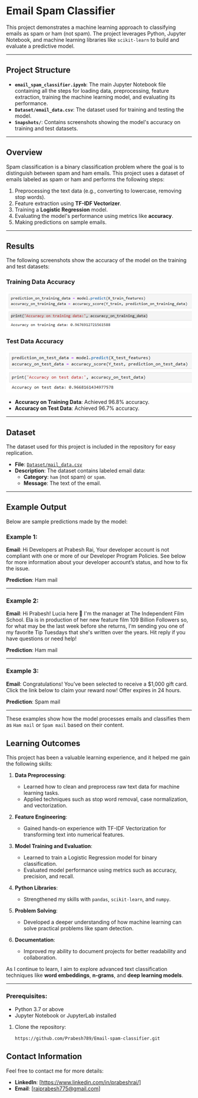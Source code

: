 # Email Spam Classifier

This project demonstrates a machine learning approach to classifying emails as spam or ham (not spam). The project leverages Python, Jupyter Notebook, and machine learning libraries like `scikit-learn` to build and evaluate a predictive model.

---

## Project Structure

- **`email_spam_classifier.ipynb`**: The main Jupyter Notebook file containing all the steps for loading data, preprocessing, feature extraction, training the machine learning model, and evaluating its performance.
- **`Dataset/email_data.csv`**: The dataset used for training and testing the model.
- **`Snapshots/`**: Contains screenshots showing the model's accuracy on training and test datasets.

---

## Overview

Spam classification is a binary classification problem where the goal is to distinguish between spam and ham emails. This project uses a dataset of emails labeled as spam or ham and performs the following steps:
1. Preprocessing the text data (e.g., converting to lowercase, removing stop words).
2. Feature extraction using **TF-IDF Vectorizer**.
3. Training a **Logistic Regression** model.
4. Evaluating the model's performance using metrics like **accuracy**.
5. Making predictions on sample emails.

---

## Results

The following screenshots show the accuracy of the model on the training and test datasets:

### Training Data Accuracy
![Training Data Accuracy](snapshots/acc_on_train_data.png)

### Test Data Accuracy
![Test Data Accuracy](snapshots/acc_on_test_data.png)

- **Accuracy on Training Data**: Achieved 96.8% accuracy.
- **Accuracy on Test Data**: Achieved 96.7% accuracy.

---

## Dataset

The dataset used for this project is included in the repository for easy replication.

- **File**: [`Dataset/mail_data.csv`](Dataset/mail_data.csv)
- **Description**: The dataset contains labeled email data:
  - **Category**: `ham` (not spam) or `spam`.
  - **Message**: The text of the email.

---
## Example Output

Below are sample predictions made by the model:

### Example 1:
**Email**:
Hi Developers at Prabesh Rai, Your developer account is not compliant with one or more of our Developer Program Policies. See below for more information about your developer account’s status, and how to fix the issue.

**Prediction**: Ham mail

---

### Example 2:
**Email**:
Hi Prabesh! Lucia here 👋 I'm the manager at The Independent Film School. Ela is in production of her new feature film 109 Billion Followers so, for what may be the last week before she returns, I'm sending you one of my favorite Tip Tuesdays that she's written over the years. Hit reply if you have questions or need help!

**Prediction**: Ham mail

---

### Example 3:
**Email**:
Congratulations! You’ve been selected to receive a $1,000 gift card. Click the link below to claim your reward now! Offer expires in 24 hours.

**Prediction**: Spam mail

---

These examples show how the model processes emails and classifies them as `Ham mail` or `Spam mail` based on their content.

## Learning Outcomes

This project has been a valuable learning experience, and it helped me gain the following skills:

1. **Data Preprocessing**:
   - Learned how to clean and preprocess raw text data for machine learning tasks.
   - Applied techniques such as stop word removal, case normalization, and vectorization.

2. **Feature Engineering**:
   - Gained hands-on experience with TF-IDF Vectorization for transforming text into numerical features.

3. **Model Training and Evaluation**:
   - Learned to train a Logistic Regression model for binary classification.
   - Evaluated model performance using metrics such as accuracy, precision, and recall.

4. **Python Libraries**:
   - Strengthened my skills with `pandas`, `scikit-learn`, and `numpy`.

5. **Problem Solving**:
   - Developed a deeper understanding of how machine learning can solve practical problems like spam detection.

6. **Documentation**:
   - Improved my ability to document projects for better readability and collaboration.

As I continue to learn, I aim to explore advanced text classification techniques like **word embeddings**, **n-grams**, and **deep learning models**.

---

### Prerequisites:
- Python 3.7 or above
- Jupyter Notebook or JupyterLab installed


1. Clone the repository:
   ```
   https://github.com/Prabesh789/Email-spam-classifier.git
   ```
   
## Contact Information
Feel free to contact me for more details:
- **LinkedIn**: [https://www.linkedin.com/in/prabeshrai/]
- **Email**: [raiprabesh775@gmail.com]

